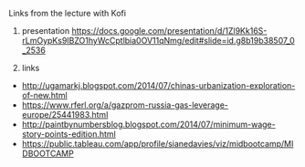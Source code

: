 Links from the lecture with Kofi 

1) presentation 
https://docs.google.com/presentation/d/1Zl9Kk16S-rLmOypKs9IBZO1hyWcCptlbia0OV11qNmg/edit#slide=id.g8b19b38507_0_2536

2) links 
- http://ugamarkj.blogspot.com/2014/07/chinas-urbanization-exploration-of-new.html
- https://www.rferl.org/a/gazprom-russia-gas-leverage-europe/25441983.html
- http://paintbynumbersblog.blogspot.com/2014/07/minimum-wage-story-points-edition.html 
- https://public.tableau.com/app/profile/sianedavies/viz/midbootcamp/MIDBOOTCAMP
